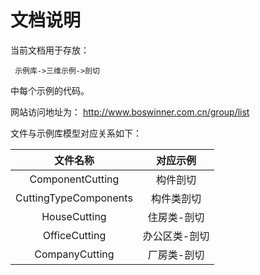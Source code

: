 # 文档说明

当前文档用于存放：

     示例库->三维示例->剖切

中每个示例的代码。

网站访问地址为：
  http://www.boswinner.com.cn/group/list



文件与示例库模型对应关系如下：

|         文件名称          |  对应示例   |
| :-------------------: | :-----: |
|   ComponentCutting    |  构件剖切   |
| CuttingTypeComponents |  构件类剖切  |
|     HouseCutting      | 住房类-剖切  |
|     OfficeCutting     | 办公区类-剖切 |
|    CompanyCutting     | 厂房类-剖切  |